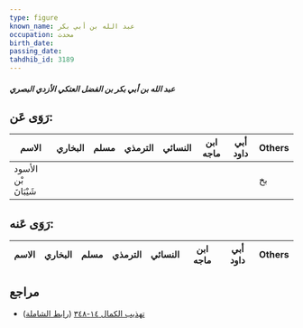 ```yaml
---
type: figure
known_name: عبد الله بن أبي بكر
occupation: محدث
birth_date:
passing_date:
tahdhib_id: 3189
---
```

##### عبد الله بن أبي بكر بن الفضل العتكي الأزدي البصري

## رَوَى عَن:
| الاسم                | البخاري | مسلم | الترمذي | النسائي | ابن ماجه | أبي داود | Others |
| -------------------- | ------- | ---- | ------- | ------- | -------- | -------- | ------ |
| الأسود بْن شَيْبَانَ |         |      |         |         |          |          | بخ     |
## رَوَى عَنه:
| الاسم | البخاري | مسلم | الترمذي | النسائي | ابن ماجه | أبي داود | Others |
| ----- | ------- | ---- | ------- | ------- | -------- | -------- | ------ |
## مراجع
- [تهذيب الكمال ١٤-٣٤٨](obsidian://open?vault=Tahdhib-al-Kamal&file=Figures/٣١٨٩-عبد%20الله%20بن%20أبي%20بكر%20بن%20الفضل%20العتكي%20الأزدي%20البصري) ([رابط الشاملة](https://shamela.ws/book/3722/7276))
